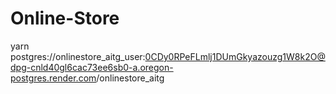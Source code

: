 # Online-Store
yarn
postgres://onlinestore_aitg_user:0CDy0RPeFLmlj1DUmGkyazouzg1W8k2O@dpg-cnld40gl6cac73ee6sb0-a.oregon-postgres.render.com/onlinestore_aitg